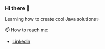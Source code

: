 ### Hi there 👋

<!--
**teregonzalez/teregonzalez** is a ✨ _special_ ✨ repository because its `README.md` (this file) appears on your GitHub profile.

Here are some ideas to get you started:

- 🔭 I’m currently working on ...
- 🌱 I’m currently learning ...
- 👯 I’m looking to collaborate on ...
- 🤔 I’m looking for help with ...
- 💬 Ask me about ...
- 📫 How to reach me: ...
- 😄 Pronouns: ...
- ⚡ Fun fact: ...
-->

Learning how to create cool Java solutions:sparkles:

📫 How to reach me:

- [Linkedin](https://www.linkedin.com/in/tere-gonz%C3%A1lez-miranda-456944112/)

